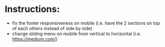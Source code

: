 # Instructions:

- fix the footer responsiveness on mobile (i.e. have the 2 sections on top of each others instead of side by side)
- change sliding menu on mobile from vertical to horizontal (i.e. https://medium.com/)